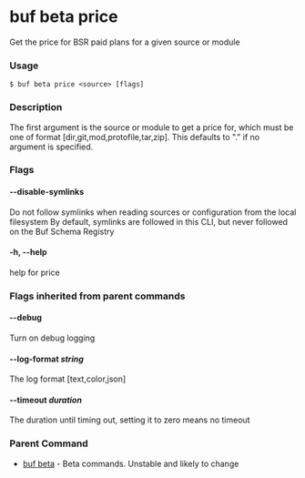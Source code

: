 # buf beta price

Get the price for BSR paid plans for a given source or module

### Usage

```console
$ buf beta price <source> [flags]
```

### Description

The first argument is the source or module to get a price for, which must be one of format \[dir,git,mod,protofile,tar,zip\]. This defaults to "." if no argument is specified.

### Flags

#### \--disable-symlinks

Do not follow symlinks when reading sources or configuration from the local filesystem By default, symlinks are followed in this CLI, but never followed on the Buf Schema Registry

#### \-h, --help

help for price

### Flags inherited from parent commands

#### \--debug

Turn on debug logging

#### \--log-format _string_

The log format \[text,color,json\]

#### \--timeout _duration_

The duration until timing out, setting it to zero means no timeout

### Parent Command

- [buf beta](../) - Beta commands. Unstable and likely to change
